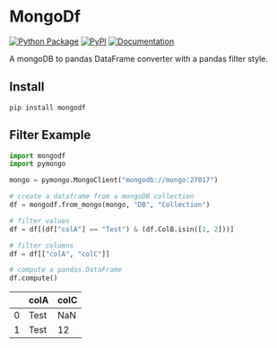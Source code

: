 # MongoDf

[![Python Package](https://github.com/VK/mongodf/actions/workflows/python-publish.yml/badge.svg)](https://github.com/VK/mongodf/actions/workflows/python-publish.yml)
[![PyPI](https://img.shields.io/pypi/v/mongodf?logo=pypi)](https://pypi.org/project/mongodf)
[![Documentation](https://github.com/VK/mongodf/workflows/Documentation/badge.svg)](https://vk.github.io/mongodf)


A mongoDB to pandas DataFrame converter with a pandas filter style.

## Install
```
pip install mongodf
```

## Filter Example
```python
import mongodf
import pymongo

mongo = pymongo.MongoClient("mongodb://mongo:27017")

# create a dataframe from a mongoDB collection
df = mongodf.from_mongo(mongo, "DB", "Collection")

# filter values
df = df[(df["colA"] == "Test") & (df.ColB.isin([1, 2]))]

# filter columns
df = df[["colA", "colC"]]

# compute a pandas.DataFrame
df.compute()
```

|   | colA  | colC |
|---| ----- | ---- |
|0  | Test  |  NaN |
|1  | Test  |   12 |